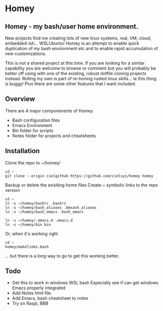 # Homey
## Homey - my bash/user home environment.
New projects find me creating lots of new linux systems,
real, VM, cloud, embedded-ish... WSLUbuntu!
Homey is an attempt to enable quick duplication of my
bash environment etc and to enable rapid accumulation of new customizations.

This is not a shared project at this time. If you are looking for a
similar capability you are welcome to browse or comment but
you will probably be better off using with one of the existing, robust
dotfile cloning projects instead.
Rolling my own is part of re-honing rusted linux skills...
ie this thing is buggy!
Plus there are some other features that I want included.

## Overview
There are 4 major componenents of Homey
* Bash configuration files
* Emacs Environment
* Bin folder for scripts
* Notes folder for projects and cheatsheets

## Installation
Clone the repo to ~/homey/

    cd ~
    git clone --origin cielgithub https://github.com/cielsys/homey homey

Backup or delete the exisiting home files
Create ~ symbolic links to the repo version

    cd ~
    ln -s ~/homey/bashrc .bashrc
    ln -s ~/homey/bash_aliases .bmxash_aliases
    ln -s ~/homey/bash_emacs .bash_emacs

    ln -s ~/homey/.emacs.d .emacs.d
    ln -s ~/homey/bin bin

Or, when it's working right

    cd ~
    homey/makelinks.bash

... but there is a long way to go to get this working better.

## Todo
* Get this to work in windows WSL bash
    Especially see if can get windows Emacs properly integrated
* Add Notes html file.
* Add Emacs, bash cheatsheet to notes
* Try on Raspi, BBB
